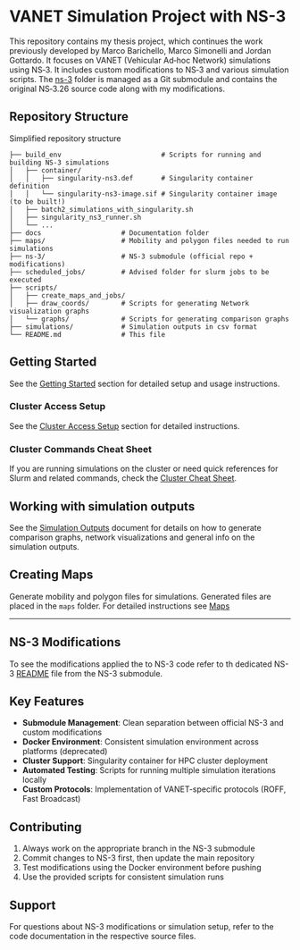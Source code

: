 # VANET Simulation Project with NS-3
This repository contains my thesis project, which continues the work previously developed by Marco Barichello, Marco Simonelli and Jordan Gottardo. It focuses on VANET (Vehicular Ad‑hoc Network) simulations using NS‑3. It includes custom modifications to NS‑3 and various simulation scripts. The [ns-3](https://github.com/nicoursi/ns-3) folder is managed as a Git submodule and contains the original NS‑3.26 source code along with my modifications.

## Repository Structure
Simplified repository structure

```
├── build_env                         # Scripts for running and building NS-3 simulations
│   ├── container/
│   │   ├── singularity-ns3.def       # Singularity container definition
│   │   └── singularity-ns3-image.sif # Singularity container image (to be built!)
│   ├── batch2_simulations_with_singularity.sh
│   ├── singularity_ns3_runner.sh
│   └── ...
├── docs                    # Documentation folder
├── maps/                   # Mobility and polygon files needed to run simulations
├── ns-3/                   # NS-3 submodule (official repo + modifications)
├── scheduled_jobs/         # Advised folder for slurm jobs to be executed
├── scripts/
│   ├── create_maps_and_jobs/
│   ├── draw_coords/        # Scripts for generating Network visualization graphs
│   └── graphs/             # Scripts for generating comparison graphs
├── simulations/            # Simulation outputs in csv format
└── README.md               # This file

```

## Getting Started

See the [Getting Started](docs/GETTING_STARTED.md) section for detailed setup and usage instructions.

### Cluster Access Setup
See the [Cluster Access Setup](docs/CLUSTER_ACCESS_SETUP.md) section for detailed instructions.

### Cluster Commands Cheat Sheet

If you are running simulations on the cluster or need quick references for Slurm and related commands, check the [Cluster Cheat Sheet](docs/CLUSTER_CHEAT_SHEET.md).

## Working with simulation outputs
See the [Simulation Outputs](docs/SIMULATIONS_OUTPUTS.md) document for details on how to generate comparison graphs, network visualizations and general info on the simulation outputs.

## Creating Maps

Generate mobility and polygon files for simulations. Generated files are placed in the `maps` folder. For detailed instructions see [Maps](docs/MAPS.md)
****

## NS-3 Modifications

To see the modifications applied the to NS-3 code refer to th dedicated NS-3 [README](https://github.com/nicoursi/ns-3) file from the NS-3 submodule.

## Key Features

- **Submodule Management**: Clean separation between official NS-3 and custom modifications
- **Docker Environment**: Consistent simulation environment across platforms (deprecated)
- **Cluster Support**: Singularity container for HPC cluster deployment
- **Automated Testing**: Scripts for running multiple simulation iterations locally
- **Custom Protocols**: Implementation of VANET-specific protocols (ROFF, Fast Broadcast)

## Contributing

1. Always work on the appropriate branch in the NS-3 submodule
2. Commit changes to NS-3 first, then update the main repository
3. Test modifications using the Docker environment before pushing
4. Use the provided scripts for consistent simulation runs

## Support

For questions about NS-3 modifications or simulation setup, refer to the code documentation in the respective source files.
